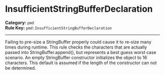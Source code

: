 
# InsufficientStringBufferDeclaration
**Category:** `pmd`<br/>
**Rule Key:** `pmd:InsufficientStringBufferDeclaration`<br/>


-----

Failing to pre-size a StringBuffer properly could cause it to re-size many times during runtime. This rule checks the characters that are actually passed into StringBuffer.append(), but represents a best guess worst case scenario. An empty StringBuffer constructor initializes the object to 16 characters. This default is assumed if the length of the constructor can not be determined.

